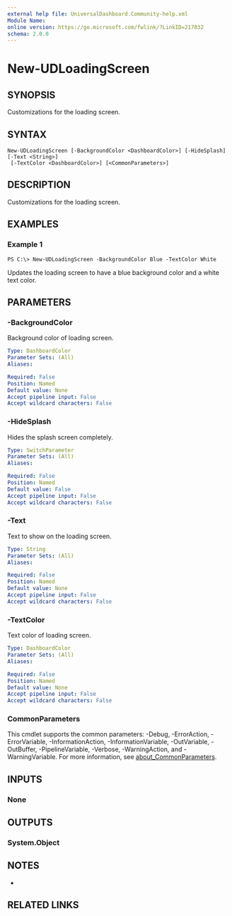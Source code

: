 ```yaml
---
external help file: UniversalDashboard.Community-help.xml
Module Name:
online version: https://go.microsoft.com/fwlink/?LinkID=217032
schema: 2.0.0
---
```


# New-UDLoadingScreen

## SYNOPSIS
Customizations for the loading screen.

## SYNTAX

```
New-UDLoadingScreen [-BackgroundColor <DashboardColor>] [-HideSplash] [-Text <String>]
 [-TextColor <DashboardColor>] [<CommonParameters>]
```

## DESCRIPTION
Customizations for the loading screen.

## EXAMPLES

### Example 1
```
PS C:\> New-UDLoadingScreen -BackgroundColor Blue -TextColor White
```

Updates the loading screen to have a blue background color and a white text color.

## PARAMETERS

### -BackgroundColor
Background color of loading screen.

```yaml
Type: DashboardColor
Parameter Sets: (All)
Aliases:

Required: False
Position: Named
Default value: None
Accept pipeline input: False
Accept wildcard characters: False
```

### -HideSplash
Hides the splash screen completely.

```yaml
Type: SwitchParameter
Parameter Sets: (All)
Aliases:

Required: False
Position: Named
Default value: False
Accept pipeline input: False
Accept wildcard characters: False
```

### -Text
Text to show on the loading screen.

```yaml
Type: String
Parameter Sets: (All)
Aliases:

Required: False
Position: Named
Default value: None
Accept pipeline input: False
Accept wildcard characters: False
```

### -TextColor
Text color of loading screen.

```yaml
Type: DashboardColor
Parameter Sets: (All)
Aliases:

Required: False
Position: Named
Default value: None
Accept pipeline input: False
Accept wildcard characters: False
```

### CommonParameters
This cmdlet supports the common parameters: -Debug, -ErrorAction, -ErrorVariable, -InformationAction, -InformationVariable, -OutVariable, -OutBuffer, -PipelineVariable, -Verbose, -WarningAction, and -WarningVariable. For more information, see [about_CommonParameters](http://go.microsoft.com/fwlink/?LinkID=113216).

## INPUTS

### None
## OUTPUTS

### System.Object
## NOTES
*

## RELATED LINKS
